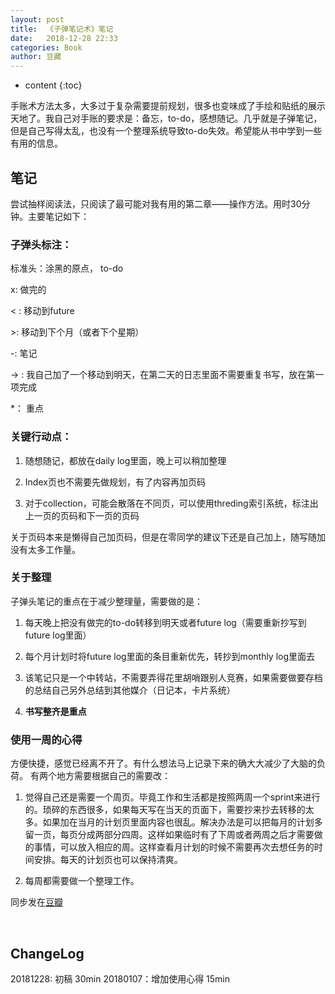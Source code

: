 ```yaml
---
layout: post
title:  《子弹笔记术》笔记
date:   2018-12-28 22:33
categories: Book
author: 豆藏
---
```


* content
{:toc}


手账术方法太多，大多过于复杂需要提前规划，很多也变味成了手绘和贴纸的展示天地了。我自己对手账的要求是：备忘，to-do，感想随记。几乎就是子弹笔记，但是自己写得太乱，也没有一个整理系统导致to-do失效。希望能从书中学到一些有用的信息。





## 笔记
尝试抽样阅读法，只阅读了最可能对我有用的第二章——操作方法。用时30分钟。主要笔记如下：

### 子弹头标注：

标准头：涂黑的原点， to-do

x: 做完的

< : 移动到future

\>: 移动到下个月（或者下个星期）

-: 笔记

-> : 我自己加了一个移动到明天，在第二天的日志里面不需要重复书写，放在第一项完成

*： 重点

### 关键行动点：

1. 随想随记，都放在daily log里面，晚上可以稍加整理

2. Index页也不需要先做规划，有了内容再加页码

3. 对于collection，可能会散落在不同页，可以使用threding索引系统，标注出上一页的页码和下一页的页码

关于页码本来是懒得自己加页码，但是在零同学的建议下还是自己加上，随写随加没有太多工作量。



### 关于整理

子弹头笔记的重点在于减少整理量，需要做的是：

1. 每天晚上把没有做完的to-do转移到明天或者future log（需要重新抄写到future log里面）

2. 每个月计划时将future log里面的条目重新优先，转抄到monthly log里面去

3. 该笔记只是一个中转站，不需要弄得花里胡哨跟别人竞赛，如果需要做要存档的总结自己另外总结到其他媒介（日记本，卡片系统）

4. **书写整齐是重点**



### 使用一周的心得
方便快捷，感觉已经离不开了。有什么想法马上记录下来的确大大减少了大脑的负荷。
有两个地方需要根据自己的需要改：
1. 觉得自己还是需要一个周页。毕竟工作和生活都是按照两周一个sprint来进行的。琐碎的东西很多，如果每天写在当天的页面下，需要抄来抄去转移的太多。如果加在当月的计划页里面内容也很乱。解决办法是可以把每月的计划多留一页，每页分成两部分四周。这样如果临时有了下周或者两周之后才需要做的事情，可以放入相应的周。这样查看月计划的时候不需要再次去想任务的时间安排。每天的计划页也可以保持清爽。

2. 每周都需要做一个整理工作。


同步发在[豆瓣](https://book.douban.com/review/9857185/)


 
 ## ChangeLog
 20181228: 初稿 30min
 20180107：增加使用心得 15min

